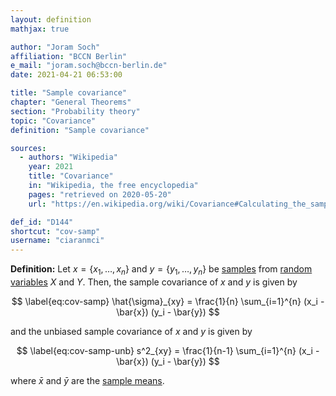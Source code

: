 ```yaml
---
layout: definition
mathjax: true

author: "Joram Soch"
affiliation: "BCCN Berlin"
e_mail: "joram.soch@bccn-berlin.de"
date: 2021-04-21 06:53:00

title: "Sample covariance"
chapter: "General Theorems"
section: "Probability theory"
topic: "Covariance"
definition: "Sample covariance"

sources:
  - authors: "Wikipedia"
    year: 2021
    title: "Covariance"
    in: "Wikipedia, the free encyclopedia"
    pages: "retrieved on 2020-05-20"
    url: "https://en.wikipedia.org/wiki/Covariance#Calculating_the_sample_covariance"

def_id: "D144"
shortcut: "cov-samp"
username: "ciaranmci"
---
```



**Definition:** Let $x = \left\lbrace x_1, \ldots, x_n \right\rbrace$ and $y = \left\lbrace y_1, \ldots, y_n \right\rbrace$ be [samples](/D/samp) from [random variables](/D/rvar) $X$ and $Y$. Then, the sample covariance of $x$ and $y$ is given by

$$ \label{eq:cov-samp}
\hat{\sigma}_{xy} = \frac{1}{n} \sum_{i=1}^{n} (x_i - \bar{x}) (y_i - \bar{y})
$$

and the unbiased sample covariance of $x$ and $y$ is given by

$$ \label{eq:cov-samp-unb}
s^2_{xy} = \frac{1}{n-1} \sum_{i=1}^{n} (x_i - \bar{x}) (y_i - \bar{y})
$$

where $\bar{x}$ and $\bar{y}$ are the [sample means](/D/mean-samp).
